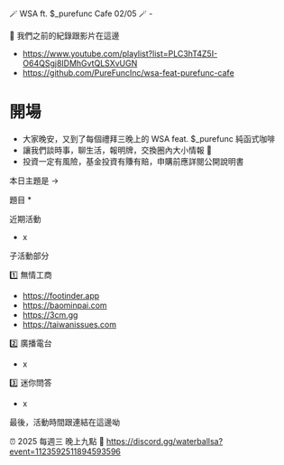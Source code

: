 🪄 WSA ft. $_purefunc Cafe 02/05 🪄 - 

:movie_camera: 我們之前的紀錄跟影片在這邊
* https://www.youtube.com/playlist?list=PLC3hT4Z5I-O64QSgj8IDMhGvtQLSXvUGN
* https://github.com/PureFuncInc/wsa-feat-purefunc-cafe

# 開場
* 大家晚安，又到了每個禮拜三晚上的 WSA feat. $_purefunc 純函式咖啡
* 讓我們談時事，聊生活，報明牌，交換圈內大小情報 🦻
* 投資一定有風險，基金投資有賺有賠，申購前應詳閱公開說明書

本日主題是 -> 

題目
* 

近期活動
* x

子活動部分

:one: 無情工商
* https://footinder.app
* https://baominpai.com
* https://3cm.gg
* https://taiwanissues.com

:two: 廣播電台
* x

:three: 迷你問答
* x

最後，活動時間跟連結在這邊呦

:alarm_clock: 2025 每週三 晚上九點
:link: https://discord.gg/waterballsa?event=1123592511894593596
